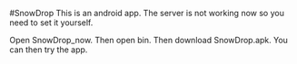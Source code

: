 #SnowDrop
This is an android app. The server is not working now so you need to set it yourself.

Open SnowDrop_now. Then open bin. Then download SnowDrop.apk. You can then try the app.

